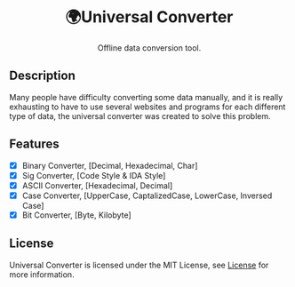 <h1 align="center">🌍Universal Converter</h1>
<p align="center">Offline data conversion tool.</p>

## Description ##
Many people have difficulty converting some data manually, and it is really exhausting to have to use several websites and programs for each different type of data, the universal converter was created to solve this problem.


## Features
- [x] Binary Converter, [Decimal, Hexadecimal, Char]
- [x] Sig Converter, [Code Style & IDA Style]
- [x] ASCII Converter, [Hexadecimal, Decimal]
- [x] Case Converter, [UpperCase, CaptalizedCase, LowerCase, Inversed Case]
- [x] Bit Converter, [Byte, Kilobyte]

## License

Universal Converter is licensed under the MIT License, see [License](https://github.com/Static-Will/Universal-Converter/blob/main/LICENSE) for more information.
